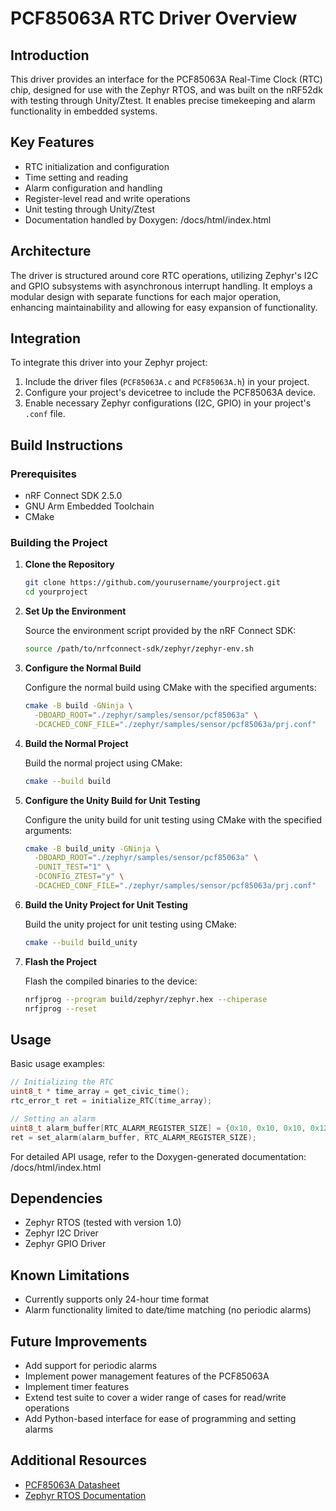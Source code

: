 # PCF85063A RTC Driver Overview

## Introduction

This driver provides an interface for the PCF85063A Real-Time Clock (RTC) chip, 
designed for use with the Zephyr RTOS, and was built on the nRF52dk with testing 
through Unity/Ztest. It enables precise timekeeping and alarm functionality in 
embedded systems.

## Key Features

- RTC initialization and configuration
- Time setting and reading
- Alarm configuration and handling
- Register-level read and write operations
- Unit testing through Unity/Ztest
- Documentation handled by Doxygen: /docs/html/index.html

## Architecture

The driver is structured around core RTC operations, 
utilizing Zephyr's I2C and GPIO subsystems with asynchronous interrupt handling. 
It employs a modular design with separate functions for each major operation, 
enhancing maintainability and allowing for easy expansion of functionality. 

## Integration

To integrate this driver into your Zephyr project:
1. Include the driver files (`PCF85063A.c` and `PCF85063A.h`) in your project.
2. Configure your project's devicetree to include the PCF85063A device.
3. Enable necessary Zephyr configurations (I2C, GPIO) in your project's `.conf` file.

## Build Instructions

### Prerequisites

- nRF Connect SDK 2.5.0
- GNU Arm Embedded Toolchain
- CMake

### Building the Project

1. **Clone the Repository**

   ```bash
   git clone https://github.com/yourusername/yourproject.git
   cd yourproject
   ```

2. **Set Up the Environment**

   Source the environment script provided by the nRF Connect SDK:

   ```bash
   source /path/to/nrfconnect-sdk/zephyr/zephyr-env.sh
   ```

3. **Configure the Normal Build**

   Configure the normal build using CMake with the specified arguments:

   ```bash
   cmake -B build -GNinja \
     -DBOARD_ROOT="./zephyr/samples/sensor/pcf85063a" \
     -DCACHED_CONF_FILE="./zephyr/samples/sensor/pcf85063a/prj.conf"
   ```

4. **Build the Normal Project**

   Build the normal project using CMake:

   ```bash
   cmake --build build
   ```

5. **Configure the Unity Build for Unit Testing**

   Configure the unity build for unit testing using CMake with the specified arguments:

   ```bash
   cmake -B build_unity -GNinja \
     -DBOARD_ROOT="./zephyr/samples/sensor/pcf85063a" \
     -DUNIT_TEST="1" \
     -DCONFIG_ZTEST="y" \
     -DCACHED_CONF_FILE="./zephyr/samples/sensor/pcf85063a/prj.conf"
   ```

6. **Build the Unity Project for Unit Testing**

   Build the unity project for unit testing using CMake:

   ```bash
   cmake --build build_unity
   ```

7. **Flash the Project**

   Flash the compiled binaries to the device:

   ```bash
   nrfjprog --program build/zephyr/zephyr.hex --chiperase
   nrfjprog --reset
   ```

## Usage

Basic usage examples:

```c
// Initializing the RTC
uint8_t * time_array = get_civic_time();
rtc_error_t ret = initialize_RTC(time_array);

// Setting an alarm
uint8_t alarm_buffer[RTC_ALARM_REGISTER_SIZE] = {0x10, 0x10, 0x10, 0x12, 0};
ret = set_alarm(alarm_buffer, RTC_ALARM_REGISTER_SIZE);
```

For detailed API usage, refer to the Doxygen-generated documentation: /docs/html/index.html

## Dependencies

- Zephyr RTOS (tested with version 1.0)
- Zephyr I2C Driver
- Zephyr GPIO Driver

## Known Limitations

- Currently supports only 24-hour time format
- Alarm functionality limited to date/time matching (no periodic alarms)

## Future Improvements

- Add support for periodic alarms
- Implement power management features of the PCF85063A
- Implement timer features
- Extend test suite to cover a wider range of cases for read/write operations
- Add Python-based interface for ease of programming and setting alarms

## Additional Resources

- [PCF85063A Datasheet](https://www.nxp.com/docs/en/data-sheet/PCF85063A.pdf)
- [Zephyr RTOS Documentation](https://docs.zephyrproject.org/)
